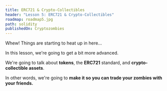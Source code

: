```yaml
---
title: ERC721 & Crypto-Collectibles
header: "Lesson 5: ERC721 & Crypto-Collectibles"
roadmap: roadmap5.jpg
path: solidity
publishedOn: Cryptozombies
---
```


Whew! Things are starting to heat up in here...

In this lesson, we're going to get a bit more advanced.

We're going to talk about **tokens**, the **ERC721** standard, and **crypto-collectible assets**.

In other words, we're going to **make it so you can trade your zombies with your friends.**
